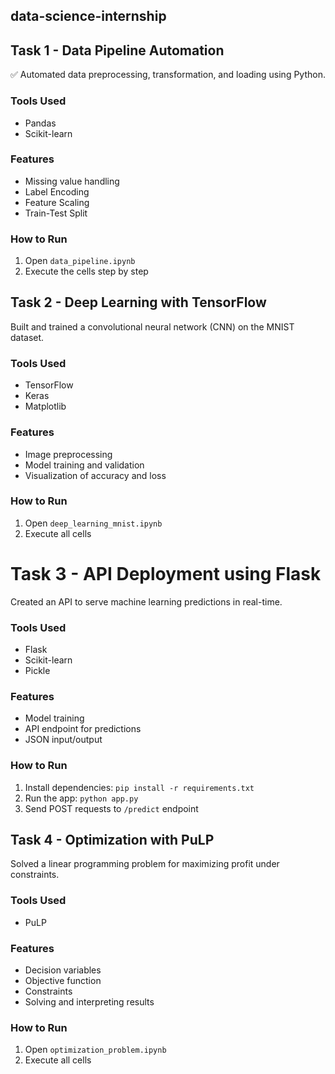 ## data-science-internship

## Task 1 - Data Pipeline Automation

✅ Automated data preprocessing, transformation, and loading using Python.

### Tools Used
- Pandas
- Scikit-learn

### Features
- Missing value handling
- Label Encoding
- Feature Scaling
- Train-Test Split

### How to Run
1. Open `data_pipeline.ipynb`
2. Execute the cells step by step


## Task 2 - Deep Learning with TensorFlow

 Built and trained a convolutional neural network (CNN) on the MNIST dataset.

### Tools Used
- TensorFlow
- Keras
- Matplotlib

### Features
- Image preprocessing
- Model training and validation
- Visualization of accuracy and loss

### How to Run
1. Open `deep_learning_mnist.ipynb`
2. Execute all cells

# Task 3 - API Deployment using Flask

 Created an API to serve machine learning predictions in real-time.

### Tools Used
- Flask
- Scikit-learn
- Pickle

### Features
- Model training
- API endpoint for predictions
- JSON input/output

### How to Run
1. Install dependencies: `pip install -r requirements.txt`
2. Run the app: `python app.py`
3. Send POST requests to `/predict` endpoint

## Task 4 - Optimization with PuLP

 Solved a linear programming problem for maximizing profit under constraints.

### Tools Used
- PuLP

### Features
- Decision variables
- Objective function
- Constraints
- Solving and interpreting results

### How to Run
1. Open `optimization_problem.ipynb`
2. Execute all cells




